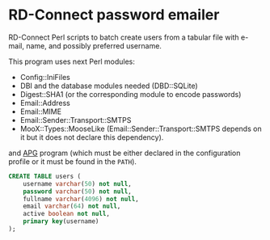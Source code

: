 # RD-Connect password emailer
RD-Connect Perl scripts to batch create users from a tabular file with e-mail, name, and possibly preferred username.

This program uses next Perl modules:

* Config::IniFiles
* DBI and the database modules needed (DBD::SQLite)
* Digest::SHA1 (or the corresponding module to encode passwords)
* Email::Address
* Email::MIME
* Email::Sender::Transport::SMTPS
* MooX::Types::MooseLike (Email::Sender::Transport::SMTPS depends on it but it does not declare this dependency).

and [APG](http://www.adel.nursat.kz/apg/ "Another Password Generator") program (which must be either declared
in the configuration profile or it must be found in the `PATH`).

```sql
CREATE TABLE users (
    username varchar(50) not null,
    password varchar(50) not null,
    fullname varchar(4096) not null,
    email varchar(64) not null,
    active boolean not null,
    primary key(username)
);
```
